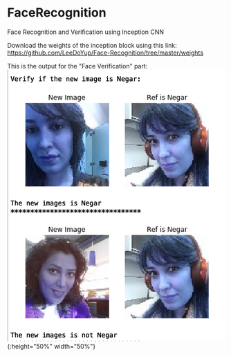 # FaceRecognition
Face Recognition and Verification using Inception CNN 

Download the weights of the inception block using this link:
https://github.com/LeeDoYup/Face-Recognition/tree/master/weights

This is the output for the "Face Verification" part:
![Test Image 1](output.png){:height="50%" width="50%"}
